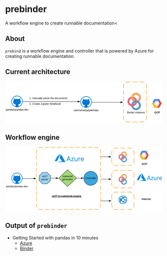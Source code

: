 # prebinder
A workflow engine to create runnable documentation<

## About 
`prebind` is a workflow engine and controller that is powered by Azure for creating runnable documentation. 

## Current architecture

![Earlier architecuture](./static/before.png)

## Workflow engine 

![Next Gen Architecture](./static/after.png)

## Output of `prebinder`
* Getting Started with pandas in 10 minutes
    * [Azure](https://prebinders-iamshreeram.notebooks.azure.com/j/notebooks/10min.ipynb)
    * [Binder](https://hub-binder.mybinder.ovh/user/iamshreeram-pandas-binder-s2i014jv/notebooks/build/jupyter/getting_started/10min.ipynb)